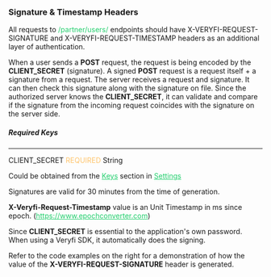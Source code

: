 <h3 className="h3-title">Signature & Timestamp Headers</h3>

<p className="p-text">All requests to <span style="color: #22CF6D;">/partner/users/</span> endpoints should have 
X-VERYFI-REQUEST-SIGNATURE and X-VERYFI-REQUEST-TIMESTAMP headers as an additional layer of authentication.</p>

<p className="p-text">When a user sends a <span style="font-weight: 700">POST</span> request, 
the request is being encoded by the <span style="font-weight: 700">CLIENT_SECRET</span> (signature). A signed 
<span style="font-weight: 700">POST</span> request is a request 
itself + a signature from a request. The server receives a request and signature. It can then check 
this signature along with the signature on file. Since the authorized server knows the 
<span style="font-weight: 700">CLIENT_SECRET</span>, it 
can validate and compare if the signature from the incoming request coincides with the signature on the 
server side.</p>

<h5 className="h5-title">Required Keys</h5>

---
<span className="parameter-text">CLIENT_SECRET</span> <span style="color: #FFC56D;font-size: 14px" className="parameter-info">REQUIRED</span> <span className="parameter-info">String</span>

<p className="p-text">Could be obtained from the <a href='/api/settings/keys/' style="color: #22CF6D;">Keys</a> 
section in <a href='/api/settings/keys/' style="color: #22CF6D;">Settings</a>
</p>


<p className="p-text">Signatures are valid for 30 minutes from the time of generation.</p>

<p className="p-text"><span style="font-weight: 700">X-Veryfi-Request-Timestamp</span> value is 
an Unit Timestamp in ms since epoch. 
(<a href="https://www.epochconverter.com" style="color: #22CF6D;">https://www.epochconverter.com</a>)</p>

<p className="p-text">Since <span style="font-weight: 700">CLIENT_SECRET</span> is essential to the application's own 
password. When using a Veryfi SDK, it automatically does the signing.</p>

<p className="p-text">Refer to the code examples on the right for a demonstration of how the value of the 
<span style="font-weight: 700">X-VERYFI-REQUEST-SIGNATURE</span> header is generated.</p>
